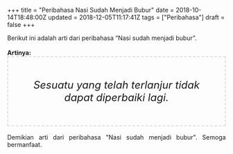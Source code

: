 +++
title = "Peribahasa Nasi Sudah Menjadi Bubur"
date = 2018-10-14T18:48:00Z
updated = 2018-12-05T11:17:41Z
tags = ["Peribahasa"]
draft = false
+++

<div dir="ltr" style="text-align: left;" trbidi="on"><div style="text-align: justify;">Berikut ini adalah arti dari peribahasa “Nasi sudah menjadi bubur”.</div><br /><div style="text-align: justify;"><b>Artinya:</b></div><div style="border: 2px dashed #ddd; font-size: 24px; height: auto; margin: 0 auto; padding: 50px; text-align: center; width: auto;"><i>Sesuatu yang telah terlanjur tidak dapat diperbaiki lagi.</i></div><div style="text-align: justify;"><br /></div><div style="text-align: justify;">Demikian arti dari peribahasa "Nasi sudah menjadi bubur". Semoga bermanfaat.</div></div>

